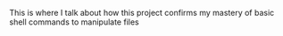 This is where I talk about how this project confirms my mastery of basic shell commands to manipulate files
